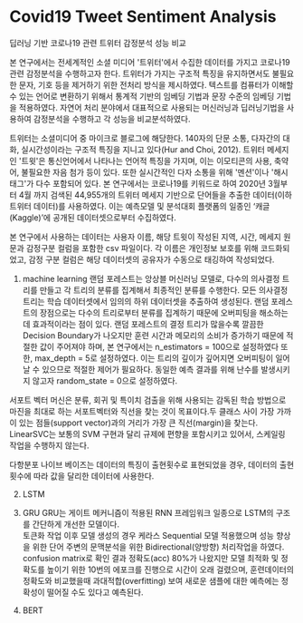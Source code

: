 # Covid19 Tweet Sentiment Analysis
딥러닝 기반 코로나19 관련 트위터 감정분석 성능 비교
 
본 연구에서는 전세계적인 소셜 미디어 '트위터'에서 수집한 데이터를 가지고 코로나19 관련 감정분석을 수행하고자 한다.  트위터가 가지는 구조적 특징을 유지하면서도 불필요한 문자, 기호 등을 제거하기 위한 전처리 방식을 제시하였다. 텍스트를 컴퓨터가 이해할 수 있는 언어로 변환하기 위해서 통계적 기반의 임베딩 기법과 문장 수준의 임베딩 기법을 적용하였다. 자연어 처리 분야에서 대표적으로 사용되는 머신러닝과 딥러닝기법을 사용하여 감정분석을 수행하고 각 성능을 비교분석하였다.

트위터는 소셜미디어 중 마이크로 블로그에 해당한다. 140자의 단문 소통, 다자간의 대화, 실시간성이라는 구조적 특징을 지니고 있다(Hur and Choi, 2012). 트위터 메세지인 '트윗'은 통신언어에서 나타나는 언어적 특징을 가지며, 이는 이모티콘의 사용, 축약어, 불필요한 자음 첨가 등이 있다. 또한 실시간적인 다자 소통을 위해 '멘션'이나 '해시태그'가 다수 포함되어 있다. 
본 연구에서는 코로나19를 키워드로 하여 2020년 3월부터 4월 까지 검색된 44,955개의 트위터 메세지 기반으로 단어들을 추출한 데이터(이하 트위터 데이터)를 사용하였다. 이는 예측모델 및 분석대회 플랫폼의 일종인 ‘캐글(Kaggle)’에 공개된 데이터셋으로부터 수집하였다. 

본 연구에서 사용하는 데이터는 사용자 이름, 해당 트윗이 작성된 지역, 시간, 메세지 원문과 감정구분 컬럼을 포함한 csv 파일이다.  각 이름은 개인정보 보호를 위해 코드화되었고, 감정 구분 컬럼은 해당 데이터셋의 공유자가 수동으로 태깅하여 작성되었다. 


1. machine learning
랜덤 포레스트는 앙상블 머신러닝 모델로, 다수의 의사결정 트리를 만들고 각 트리의 분류를 집계해서 최종적인 분류를 수행한다. 모든 의사결정 트리는 학습 데이터셋에서 임의의 하위 데이터셋을 추출하여 생성된다. 랜덤 포레스트의 장점으로는 다수의 트리로부터 분류를 집계하기 때문에 오버피팅을 해소하는데 효과적이라는 점이 있다. 랜덤 포레스트의  결정 트리가 많을수록 깔끔한 Decision Boundary가 나오지만 훈련 시간과 메모리의 소비가 증가하기 때문에 적절한 값이 주어져야 하며, 본 연구에서는  n_estimators = 100으로 설정하였다 또한, max_depth = 5로 설정하였다. 이는 트리의 깊이가 깊어지면 오버피팅이 일어날 수 있으므로 적절한 제어가 필요하다. 동일한 예측 결과를 위해 난수를 발생시키지 않고자 random_state = 0으로 설정하였다.

서포트 벡터 머신은 분류, 회귀 및 특이치 검출을 위해 사용되는 감독된 학습 방법으로 마진을 최대로 하는 서포트벡터와 직선을 찾는 것이 목표이다.두 클래스 사이 가장 가까이 있는 점들(support vector)과의 거리가 가장 큰 직선(margin)을 찾는다. LinearSVC는 보통의 SVM 구현과 달리 규제에 편향을 포함시키고 있어서, 스케일링 작업을 수행하지 않는다.

다항분포 나이브 베이즈는 데이터의 특징이 출현횟수로 표현되었을 경우, 데이터의 출현횟수에 따라 값을 달리한 데이터에 사용한다.


2. LSTM

3. GRU
GRU는 게이트 메커니즘이 적용된 RNN 프레임워크 일종으로 LSTM의 구조를 간단하게 개선한 모델이다.  
토큰화 작업 이후 모델 생성의 경우  케라스 Sequential 모델 적용했으며 성능 향상을 위한 단어 주변의 문맥분석을 위한  Bidirectional(양방향) 처리작업을 하였다. confusion matrix로 확인 결과 정확도(acc) 80%가 나왔지만  모델 최적화 및 정확도를 높이기 위한 10번의 에포크를 진행으로 시간이 오래 걸렸으며, 훈련데이터의 정확도와 비교했을때 과대적합(overfitting) 보여 새로운 샘플에 대한 예측에는 정확성이 떨어질 수도 있다고 예측된다.

4. BERT
